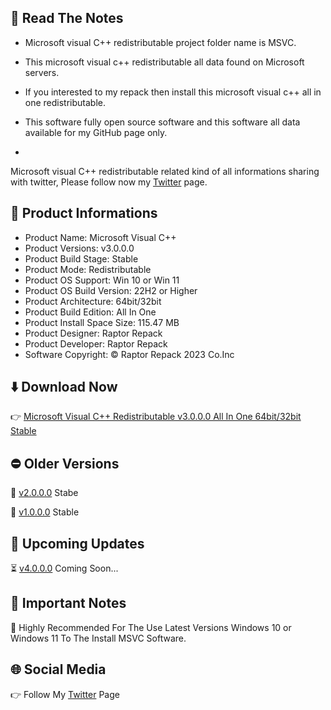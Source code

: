 📝 Read The Notes
-----------------

- Microsoft visual C++ redistributable project folder name  is MSVC.

- This microsoft visual c++ redistributable all data found on Microsoft servers.

- If you interested to my repack then install this microsoft visual c++ all in one redistributable.

- This software fully open source software and this software all data available for my GitHub page only.

- 
Microsoft visual C++ redistributable related kind of all informations sharing with twitter, Please follow now my [Twitter](https://www.twitter.com/raptorrepack) page.

📑 Product Informations
-----------------------
- Product Name: Microsoft Visual C++
- Product Versions: v3.0.0.0
- Product Build Stage: Stable
- Product Mode: Redistributable
- Product OS Support: Win 10 or Win 11
- Product OS Build Version: 22H2 or Higher
- Product Architecture: 64bit/32bit
- Product Build Edition: All In One
- Product Install Space Size: 115.47 MB
- Product Designer: Raptor Repack
- Product Developer: Raptor Repack
- Software Copyright: © Raptor Repack 2023 Co.Inc

⬇️ Download Now
---------------
👉 [Microsoft Visual C++ Redistributable v3.0.0.0 All In One 64bit/32bit Stable](https://github.com/RaptorRepack/MSVC/releases/tag/v3.0.0)

⛔ Older Versions
-----------------
🚫 [v2.0.0.0](https://github.com/RaptorRepack/MSVC/releases/tag/v2.0.0) Stabe

🚫 [v1.0.0.0](https://github.com/RaptorRepack/MSVC/releases/tag/v1.0.0) Stable

📢 Upcoming Updates
-------------------
⏳ [v4.0.0.0](https://GitHub.com/raptorrepack/MSVC) Coming Soon...

📝 Important Notes
------------------
🔴 Highly Recommended For The Use Latest Versions Windows 10 or Windows 11 To The Install MSVC Software.

🌐 Social Media
---------------
👉 Follow My [Twitter](https://www.twitter.com/raptorrepack) Page
